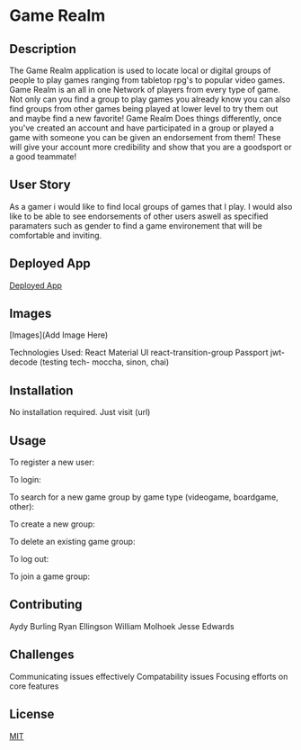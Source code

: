 # Game Realm


## Description 
The Game Realm application is used to locate local or digital groups of people to play games ranging from tabletop rpg's to popular video games. Game Realm is an all in one Network of players from every type of game. Not only can you find a group to play games you already know you can also find groups from other games being played at lower level to try them out and maybe find a new favorite! Game Realm Does things differently, once you've created an account and have participated in a group or played a game with someone you can be given an endorsement from them! These will give your account more credibility and show that you are a goodsport or a good teammate!  

## User Story
As a gamer i would like to find local groups of games that I play. I would also like to be able to see endorsements of other users aswell as specified paramaters such as gender to find a game environement that will be comfortable and inviting.

## Deployed App

[Deployed App](https://nurd-game-realm.netlify.com/)

## Images

[Images](Add Image Here)

Technologies Used:
React
Material UI
react-transition-group
Passport
jwt-decode
(testing tech- moccha, sinon, chai)

## Installation

No installation required. Just visit (url)

## Usage 
To register a new user:

To login:

To search for a new game group by game type (videogame, boardgame, other):

To create a new group:

To  delete an existing game group:

To log out:

To join a game group:

## Contributing 
Aydy Burling
Ryan Ellingson
William Molhoek
Jesse Edwards

## Challenges
Communicating issues effectively 
Compatability issues
Focusing efforts on core features

## License
[MIT](https://choosealicense.com/licenses/mit/)
